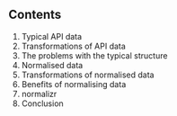 ## Contents

1. Typical API data
2. Transformations of API data
3. The problems with the typical structure
3. Normalised data
4. Transformations of normalised data
5. Benefits of normalising data
6. normalizr
7. Conclusion

